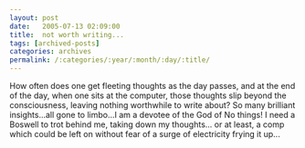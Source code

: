```yaml
---
layout: post
date:	2005-07-13 02:09:00
title:  not worth writing...
tags: [archived-posts]
categories: archives
permalink: /:categories/:year/:month/:day/:title/
---
```

How often does one get fleeting thoughts as the day passes, and at the end of the day, when one sits at the computer, those thoughts slip beyond the consciousness, leaving nothing worthwhile to write about? So many brilliant insights...all gone to limbo...I am a devotee of the God of No things! I need a Boswell to trot behind me, taking down my thoughts... or at least, a comp which could be left on without fear of a surge of electricity frying it up...
